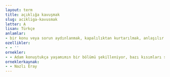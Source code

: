 ```yaml
---
layout: term
title: açıklığa kavuşmak
slug: acikliga-kavusmak
letter: A
lisan: Türkçe
anlamlar:
- bir konu veya sorun aydınlanmak, kapalılıktan kurtarılmak, anlaşılır duruma getirilmek
ozellikler:
- - ''
ornekler:
- - Adam konuştukça yaşamımın bir bölümü şekilleniyor, bazı kısımları sanki açıklığa kavuşuyordu.
orneklerkaynak:
- - Nazlı Eray
---
```

